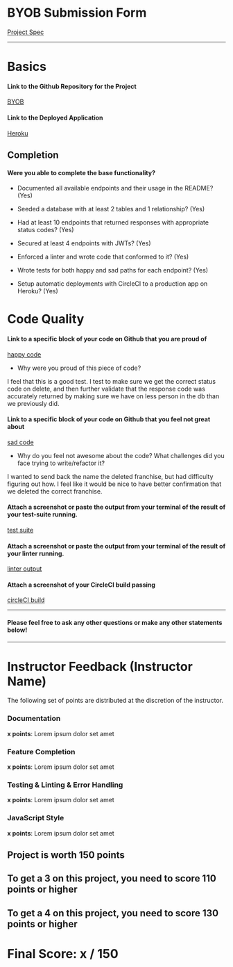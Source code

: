 # BYOB Submission Form

[Project Spec](http://frontend.turing.io/projects/build-your-own-backend.html)

------

# Basics

#### Link to the Github Repository for the Project
[BYOB](https://github.com/JohnBinning/BYOB)

#### Link to the Deployed Application
[Heroku](https://byobaseball.herokuapp.com/)


## Completion

#### Were you able to complete the base functionality?

* Documented all available endpoints and their usage in the README?
(Yes)

* Seeded a database with at least 2 tables and 1 relationship?
(Yes)

* Had at least 10 endpoints that returned responses with appropriate status codes?
(Yes)

* Secured at least 4 endpoints with JWTs?
(Yes)

* Enforced a linter and wrote code that conformed to it?
(Yes)

* Wrote tests for both happy and sad paths for each endpoint?
(Yes)

* Setup automatic deployments with CircleCI to a production app on Heroku?
(Yes)

# Code Quality

#### Link to a specific block of your code on Github that you are proud of
[happy code](https://github.com/JohnBinning/BYOB/blob/master/test/routes.spec.js#L455-L472)

* Why were you proud of this piece of code?

I feel that this is a good test.  I test to make sure we get the correct status code on delete, and then further validate that the response code was accurately returned by making sure we have on less person in the db than we previously did.

#### Link to a specific block of your code on Github that you feel not great about
[sad code](https://github.com/JohnBinning/BYOB/blob/master/server/server.js#L180-L185)

* Why do you feel not awesome about the code? What challenges did you face trying to write/refactor it?

I wanted to send back the name the deleted franchise, but had difficulty figuring out how.  I feel like it would be nice to have better confirmation that we deleted the correct franchise.

#### Attach a screenshot or paste the output from your terminal of the result of your test-suite running.

[test suite](https://i.imgur.com/GM3CY51.png)

#### Attach a screenshot or paste the output from your terminal of the result of your linter running.

[linter output](https://i.imgur.com/tZ3hx3a.png)

#### Attach a screenshot of your CircleCI build passing

[circleCI build](https://i.imgur.com/uZnUnU1.png)

-----

#### Please feel free to ask any other questions or make any other statements below!


-----


# Instructor Feedback (Instructor Name)

The following set of points are distributed at the discretion of the instructor.

### Documentation

**x points**: Lorem ipsum dolor set amet

### Feature Completion

**x points**: Lorem ipsum dolor set amet

### Testing & Linting & Error Handling

**x points**: Lorem ipsum dolor set amet

### JavaScript Style

**x points**: Lorem ipsum dolor set amet


## Project is worth 150 points

## To get a 3 on this project, you need to score 110 points or higher
## To get a 4 on this project, you need to score 130 points or higher

# Final Score: x / 150
